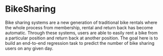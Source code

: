 # BikeSharing
Bike sharing systems are a new generation of traditional bike rentals where the whole process from membership, rental and return back has become automatic. Through these systems, users are able to easily rent a bike from a particular position and return back at another position.
The goal here is to build an end-to-end regression task to predict the number of bike sharing users on any given day.
